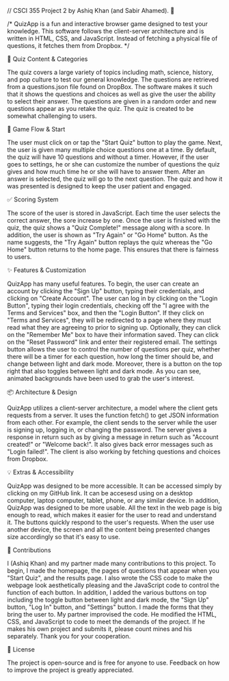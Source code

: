 // CSCI 355 Project 2 by Ashiq Khan (and Sabir Ahamed). 🎯

/* QuizApp is a fun and interactive browser game designed to test your knowledge. This software follows the client-server architecture and is written in HTML, CSS, and JavaScript. Instead of fetching a physical file of questions, it fetches them from Dropbox.                           */

🧠 Quiz Content & Categories

The quiz covers a large variety of topics including math, science, history, and pop culture to test our general knowledge. The questions are retrieved from a questions.json file found on DropBox. The software makes it such that it shows the questions and choices as well as give the user the ability to select their answer. The questions are given in a random order and new questions appear as you retake the quiz. The quiz is created to be somewhat challenging to users.

🚀 Game Flow & Start

The user must click on or tap the "Start Quiz" button to play the game. Next, the user is given many multiple choice questions one at a time. By default, the quiz will have 10 questions and without a timer. However, if the user goes to settings, he or she can customize the number of questions the quiz gives and how much time he or she will have to answer them. After an answer is selected, the quiz will go to the next question. The quiz and how it was presented is designed to keep the user patient and engaged.

✅ Scoring System

The score of the user is stored in JavaScript. Each time the user selects the correct answer, the sore increase by one. Once the user is finished with the quiz, the quiz shows a "Quiz Complete!" message along with a score. In addition, the user is shown as "Try Again" or "Go Home" button. As the name suggests, the "Try Again" button replays the quiz whereas the "Go Home" button returns to the home page. This ensures that there is fairness to users.

✨ Features & Customization

QuizApp has many useful features. To begin, the user can create an account by clicking the "Sign Up" button, typing their credentials, and clicking on "Create Account". The user can log in by clicking on the "Login Button", typing their login credentials, checking off the "I agree with the Terms and Services" box, and then the "Login Button". If they click on "Terms and Services", they will be redirected to a page where they must read what they are agreeing to prior to signing up. Optionally, they can click on the "Remember Me" box to have their information saved. They can click on the "Reset Password" link and enter their registered email. The settings button allows the user to control the number of questions per quiz, whether there will be a timer for each question, how long the timer should be, and change between light and dark mode. Moreover, there is a button on the top right that also toggles between light and dark mode. As you can see, animated backgrounds have been used to grab the user's interest.

📦 Architecture & Design

QuizApp utilizes a client-server architecture, a model where the client gets requests from a server. It uses the function fetch() to get JSON information from each other. For example, the client sends to the server while the user is signing up, logging in, or changing the password. The server gives a response in return such as by giving a message in return such as "Account created!" or "Welcome back!". It also gives back error messages such as "Login failed!". The client is also working by fetching questions and choices from Dropbox.

💡 Extras & Accessibility

QuizApp was designed to be more accessible. It can be accessed simply by clicking on my GitHub link. It can be accesesd using on a desktop computer, laptop computer, tablet, phone, or any similar device. In addition, QuizApp was designed to be more usable. All the text in the web page is big enough to read, which makes it easier for the user to read and understand it. The buttons quickly respond to the user's requests. When the user use another device, the screen and all the content being presented changes size accordingly so that it's easy to use.

🤝 Contributions

I (Ashiq Khan) and my partner made many contributions to this project. To begin, I made the homepage, the pages of questions that appear when you "Start Quiz", and the results page. I also wrote the CSS code to make the webpage look aesthetically pleasing and the JavaScript code to control the function of each button. In addition, I added the various buttons on top including the toggle button between light and dark mode, the "Sign Up" button, "Log In" button, and "Settings" button. I made the forms that they bring the user to. My partner improvised the code. He modified the HTML, CSS, and JavaScript to code to meet the demands of the project. If he makes his own project and submits it, please count mines and his separately. Thank you for your cooperation.

📄 License

The project is open-source and is free for anyone to use. Feedback on how to improve the project is greatly appreciated. 
